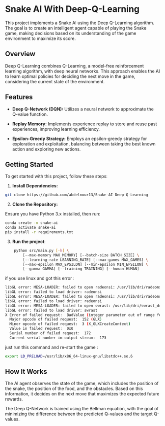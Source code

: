 # Snake AI With Deep-Q-Learning

This project implements a Snake AI using the Deep Q-Learning algorithm. The goal is to create an intelligent agent capable of playing the Snake game, making decisions based on its understanding of the game environment to maximize its score.

## Overview

Deep Q-Learning combines Q-Learning, a model-free reinforcement learning algorithm, with deep neural networks. This approach enables the AI to learn optimal policies for deciding the next move in the game, considering the current state of the environment.

## Features

- **Deep Q-Network (DQN):** Utilizes a neural network to approximate the Q-value function.

- **Replay Memory:** Implements experience replay to store and reuse past experiences, improving learning efficiency.

- **Epsilon-Greedy Strategy:** Employs an epsilon-greedy strategy for exploration and exploitation, balancing between taking the best known action and exploring new actions.

## Getting Started

To get started with this project, follow these steps:

1. **Install Dependencies:**

```bash
git clone https://github.com/abdelnour13/Snake-AI-Deep-Q-Learning
```

2. **Clone the Repository:**

Ensure you have Python 3.x installed, then run:

```bash
conda create -n snake-ai
conda activate snake-ai
pip install -r requirements.txt
```

3. **Run the project**:

```bash
    python src/main.py [-h] \
        [--max-memory MAX_MEMORY] [--batch-size BATCH_SIZE] \
        [--learning-rate LEARNING_RATE] [--max-games MAX_GAMES] \
        [--max-epsilon MAX_EPSILON] [--min-epsilon MIN_EPSILON] \
        [--gamma GAMMA] [--training TRAINING] [--human HUMAN]
```

if you use linux and got this error : 

```bash
libGL error: MESA-LOADER: failed to open radeonsi: /usr/lib/dri/radeonsi_dri.so: cannot open shared object file: No such file or directory (search paths /usr/lib/x86_64-linux-gnu/dri:\$${ORIGIN}/dri:/usr/lib/dri, suffix _dri)
libGL error: failed to load driver: radeonsi
libGL error: MESA-LOADER: failed to open radeonsi: /usr/lib/dri/radeonsi_dri.so: cannot open shared object file: No such file or directory (search paths /usr/lib/x86_64-linux-gnu/dri:\$${ORIGIN}/dri:/usr/lib/dri, suffix _dri)
libGL error: failed to load driver: radeonsi
libGL error: MESA-LOADER: failed to open swrast: /usr/lib/dri/swrast_dri.so: cannot open shared object file: No such file or directory (search paths /usr/lib/x86_64-linux-gnu/dri:\$${ORIGIN}/dri:/usr/lib/dri, suffix _dri)
libGL error: failed to load driver: swrast
X Error of failed request:  BadValue (integer parameter out of range for operation)
  Major opcode of failed request:  152 (GLX)
  Minor opcode of failed request:  3 (X_GLXCreateContext)
  Value in failed request:  0x0
  Serial number of failed request:  172
  Current serial number in output stream:  173
```

just run this command and re-start the game : 

```bash
export LD_PRELOAD=/usr/lib/x86_64-linux-gnu/libstdc++.so.6
```

## How It Works

The AI agent observes the state of the game, which includes the position of the snake, the position of the food, and the obstacles. Based on this information, it decides on the next move that maximizes the expected future rewards.

The Deep Q-Network is trained using the Bellman equation, with the goal of minimizing the difference between the predicted Q-values and the target Q-values.